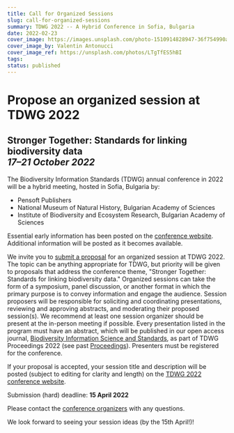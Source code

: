 ```yaml
---
title: Call for Organized Sessions
slug: call-for-organized-sessions
summary: TDWG 2022 -- A Hybrid Conference in Sofia, Bulgaria
date: 2022-02-23
cover_image: https://images.unsplash.com/photo-1510914828947-36f754990aa5
cover_image_by: Valentin Antonucci 
cover_image_ref: https://unsplash.com/photos/LTgTfES5hBI
tags: 
status: published
---
```


# Propose an organized session at TDWG 2022

<H2> Stronger Together: Standards for linking biodiversity data<br />
  <em>17–21 October 2022</em></H2>

The Biodiversity Information Standards (TDWG) annual conference in 2022 will be a hybrid meeting, hosted in Sofia, Bulgaria by:

- Pensoft Publishers
- National Museum of Natural History, Bulgarian Academy of Sciences
- Institute of Biodiversity and Ecosystem Research, Bulgarian Academy of Sciences

Essential early information has been posted on the [conference website](/conferences/2022/). Additional information will be posted as it becomes available.

We invite you to [submit a proposal](https://www.surveymonkey.com/r/CYK8HPR) for an organized session at TDWG 2022. The topic can be anything appropriate for TDWG, but priority will be given to proposals that address the conference theme, "Stronger Together: Standards for linking biodiversity data." Organized sessions can take the form of a symposium, panel discussion, or another format in which the primary purpose is to convey information and engage the audience. Session proposers will be responsible for soliciting and coordinating presentations, reviewing and approving abstracts, and moderating their proposed session(s). We recommend at least one session organizer should be present at the in-person meeting if possible. Every presentation listed in the program must have an abstract, which will be published in our open access journal, [Biodiversity Information Science and Standards](https://biss.pensoft.net/), as part of TDWG Proceedings 2022 (see past [Proceedings](https://biss.pensoft.net/collections)). Presenters must be registered for the conference.

If your proposal is accepted, your session title and description will be posted (subject to editing for clarity and length) on the [TDWG 2022 conference website](https://www.tdwg.org/conferences/2022/).

Submission (hard) deadline: **15 April 2022**

Please contact the [conference organizers](mailto:conf-organizers@tdwg.org) with any questions.

We look forward to seeing your session ideas (by the 15th April!)!
